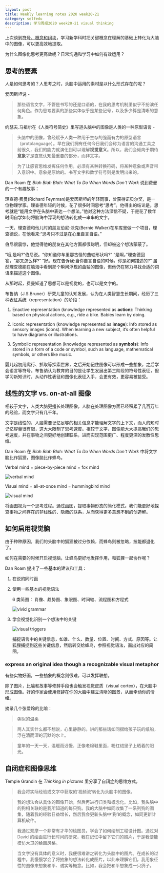 ```yaml
---
layout: post 
title: Weekly learning notes 2020 week20-21
category: selfedu
description: 学习周报2020 week20-21 visual thinking
---
```



上次谈到[符号、概念和组块](./week19.html)，学习新学科时把关键概念在理解的基础上转化为大脑中的图像，可以更高效地提取。

为什么图像化思考更高效呢？日常沟通和学习中如何有效运用？

## 思考的要素

人是如何思考的？人思考之时，头脑中运用的素材是以什么形式存在的呢？

爱因斯坦说 -

> 那些语言文字，不管是书写的还是口语的，在我的思考机制里似乎不扮演任何角色。作为思考要素的那些实体似乎是某些记号，以及多少算是清晰的意象。 

约瑟夫.马祖尔在《人类符号简史》里写道头脑中的图像是人类的一种原型语言 -

> 头脑中的图像，曾经赋予人类一种用于生存的强而有力的原型语言（protolanguage）。早在我们拥有任何今日我们会称为语言的沟通工具之前很久，我们的能力就演化到可以理解**视觉意义**。所以，我们会倾向于期待**意象**才是直觉认知最重要的部分，而非文字。

> 为了让感官思维发挥任何作用，必须有某种转换符码，将某种意象或声音带入意识中。意象是原始的。书写文字和数学符号则是发明出来的。

Dan Roam 在 *Blah Blah Blah: What To Do When Words Don't Work* 说到费曼的一个有趣故事：

理查德·费曼(Richard Feynman)是爱因斯坦的年轻同事，曾获得诺贝尔奖，是一位物理学家。理查德年轻的时候，花了很多时间思考“思考”。他得出的结论是，思考就是“能用文字在头脑中表达一个想法。”他对这种方法深信不疑，于是花了数年时间自学如何将脑海中浮现的想法转化成一串串的文字。

一天，理查德和他儿时的朋友伯尼·沃克(Bernie Walker)在车库里做一个项目，理查德说，在他看来:“思考只不过是在心里自言自语。”

伯尼很震惊，他觉得他的朋友在其他方面都很聪明，但却被这个想法蒙蔽了。

“哦,是吗?”伯尼说。“你知道你车里那古怪的曲轴形状吗?”
“是啊，”理查德回答，“那又怎么样?”
“好。现在告诉我:当你自言自语的时候，你是如何描述的?”
虽然理查德能在脑海中看到那个瞬间浮现的曲轴的图像，但他仍在努力寻找合适的词语来描述这个图像。

从那时起，费曼知道了思想可以是视觉的，也可以是文字的。


布鲁纳（J.S.Bruner）研究儿童的认知发展，认为在人类智慧生长期间，经历了三种表征系统（representation）的阶段：

1. Enactive representation (knowledge represented as **action**): Thinking based on physical actions, e.g., ride a bike. Babies learn by doing.

2. Iconic representation (knowledge represented as **image**): Info stored as sensory images (icons). When learning a new subject, it’s often helpful to have diagrams or illustrations.

3. Symbolic representation (knowledge represented as **symbols**): Info stored in a form of a code or symbol, such as language, mathematical symbols, or others like music.

婴儿起初用爬行、抓取等探索世界，之后开始记住图像可以形成一些想象，之后学会语言等符号。布鲁纳认为教育的目的是让学生发展出第三阶段的符号性表征，但学习新知识时，从动作性表征和图像化表征入手，会更有效，更容易被接受。

## 线性的文字 vs. on-at-all 图像

相较于文字，人类大脑更擅长处理图像。人脑在处理图像方面已经积累了几百万年的经验，而文字只有几千年。

文字是线性的，人脑需要记忆足够的相关信息才能理解文字的上下文，而人的短时记忆容量很有限，这大大限制了思考速度。相较于文字，图像能大大提高我们的思考速度，并在事物之间更好地创建联系，进而实现范围更广、程度更深的发散性思维。

Dan Roam 在 *Blah Blah Blah: What To Do When Words Don't Work* 中将文字脑比作狐狸，图像脑比作蜂鸟。


Verbal mind = piece-by-piece mind = fox mind

![verbal mind](https://rachelblogimgs.oss-cn-hangzhou.aliyuncs.com/verbal-mind.png)


Visual mind = all-at-once mind = hummingbird mind

![visual mind](https://rachelblogimgs.oss-cn-hangzhou.aliyuncs.com/visual-mind.png)


将画图视为一个思考过程。通过画图，提取事物形态的简化模式，我们能更好地探查事物之间存在的非线性的、隐蔽的联系，从而获得更多意想不到的创造解。

## 如何启用视觉脑

由于种种原因，我们的头脑中的狐狸被过分依赖，而蜂鸟则被忽略，技能都退化了。

如何在需要的时候开启视觉脑，让蜂鸟更好地发挥作用，和狐狸一起协作呢？

Dan Roam 提出了一些基本的建议和工具：

1. 在说的同时画
2. 使用一些基本的视觉语法

    6 类简图： 肖像、趋势图、象限图、时间轴、流程图和方程式

    ![vivid grammar](https://rachelblogimgs.oss-cn-hangzhou.aliyuncs.com/vivid-grammar.png)

3. 学会视觉化识别一个想法中的关键

    ![visual triggers](https://rachelblogimgs.oss-cn-hangzhou.aliyuncs.com/visual-triggers.png)

    捕捉语言中的关键信息，如谁、什么、数量、位置、时间、方式、原因等。让狐狸捕捉到这些关键信息，然后转交给蜂鸟，参照视觉语法，画出对应的简图。


### express an original idea though a recognizable visual metaphor 

有些实物好画，一些抽象的概念则很难，可以发挥联想。

除了图片，比喻和故事等修辞手段也会触发视觉皮质（visual cortex），在大脑中形成图像。好的作家会使用修辞在你的大脑中建立清晰的图景，从而牵动你的情绪。

摘录几个张爱玲的比喻：

> 粥似的温柔

> 两人其实什么都不想说，心里静静的。讲的那些话如同摺给孩子玩的纸船，浮在清而深的沉默的水上。

> 童年的一天一天，温暖而迟慢，正像老棉鞋里面，粉红绒里子上晒着的阳光。 

## 自闭症和图像思维

Temple Grandin 在 *Thinking in pictures* 里分享了自闭症的思维方式。

> 我会将实际经验或文字中获取的‘视频流’转化为头脑中的图像。

> 我的想法会从具体的图像开始，然后再进行归类和概念化。比如，我头脑中的狗相关联的是我所知道的每只狗。我的大脑中如同收集了一系列狗的图集，随着我的经验日益增长，然后我会更新头脑中‘狗’的概念，如同更新计算机软件。

> 我通过观摩一个非常有才华的绘图员，学会了如何绘制工程设计图。通过对 David 的绘画进行长时间的研究，我在记忆中留下它们的照片，于是我便能模仿大卫的绘画风格。

> 当文字没有具体的意义时，我便很难讲之转化为头脑中的图片。在成长的过程中，我慢慢学会了将抽象的想法转化成图片，以此来理解它们。我用象征性的图像来想象和平、诚实等概念。比如，我会把和平想象成一只鸽子。


